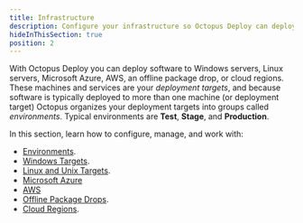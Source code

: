 ```yaml
---
title: Infrastructure
description: Configure your infrastructure so Octopus Deploy can deploy software to your Windows servers, Linux servers, Microsoft Azure, an offline package drop, or Cloud Regions.
hideInThisSection: true
position: 2
---
```


With Octopus Deploy you can deploy software to Windows servers, Linux servers, Microsoft Azure, AWS, an offline package drop, or cloud regions. These machines and services are your *deployment targets*, and because software is typically deployed to more than one machine (or deployment target) Octopus organizes your deployment targets into groups called *environments*. Typical environments are **Test**, **Stage**, and **Production**.

In this section, learn how to configure, manage, and work with:

* [Environments](/docs/infrastructure/environments/index.md).
* [Windows Targets](/docs/infrastructure/windows-targets/index.md).
* [Linux and Unix Targets](/docs/infrastructure/ssh-targets/index.md).
* [Microsoft Azure](/docs/infrastructure/azure/index.md)
* [AWS](/docs/infrastructure/aws/index.md)
* [Offline Package Drops](/docs/infrastructure/offline-package-drop.md).
* [Cloud Regions](/docs/infrastructure/cloud-regions.md).
